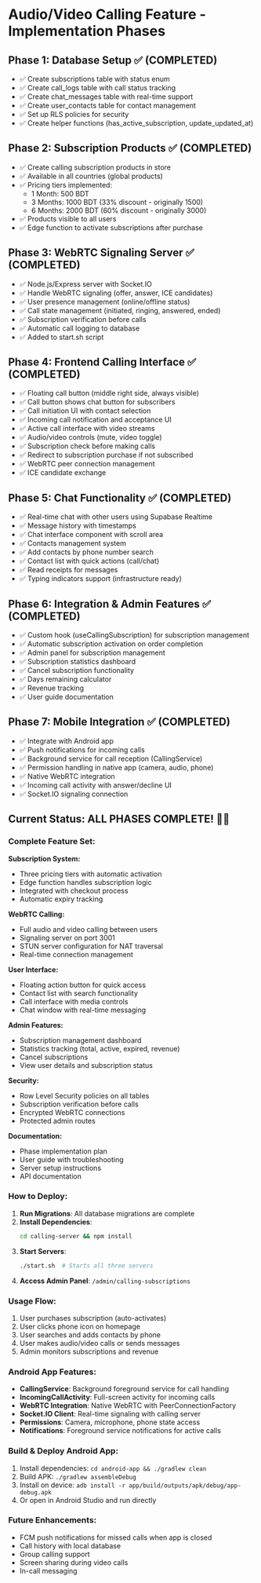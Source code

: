 # Audio/Video Calling Feature - Implementation Phases

## Phase 1: Database Setup ✅ (COMPLETED)
- ✅ Create subscriptions table with status enum
- ✅ Create call_logs table with call status tracking
- ✅ Create chat_messages table with real-time support
- ✅ Create user_contacts table for contact management
- ✅ Set up RLS policies for security
- ✅ Create helper functions (has_active_subscription, update_updated_at)

## Phase 2: Subscription Products ✅ (COMPLETED)
- ✅ Create calling subscription products in store
- ✅ Available in all countries (global products)
- ✅ Pricing tiers implemented:
  - 1 Month: 500 BDT
  - 3 Months: 1000 BDT (33% discount - originally 1500)
  - 6 Months: 2000 BDT (60% discount - originally 3000)
- ✅ Products visible to all users
- ✅ Edge function to activate subscriptions after purchase

## Phase 3: WebRTC Signaling Server ✅ (COMPLETED)
- ✅ Node.js/Express server with Socket.IO
- ✅ Handle WebRTC signaling (offer, answer, ICE candidates)
- ✅ User presence management (online/offline status)
- ✅ Call state management (initiated, ringing, answered, ended)
- ✅ Subscription verification before calls
- ✅ Automatic call logging to database
- ✅ Added to start.sh script

## Phase 4: Frontend Calling Interface ✅ (COMPLETED)
- ✅ Floating call button (middle right side, always visible)
- ✅ Call button shows chat button for subscribers
- ✅ Call initiation UI with contact selection
- ✅ Incoming call notification and acceptance UI
- ✅ Active call interface with video streams
- ✅ Audio/video controls (mute, video toggle)
- ✅ Subscription check before making calls
- ✅ Redirect to subscription purchase if not subscribed
- ✅ WebRTC peer connection management
- ✅ ICE candidate exchange

## Phase 5: Chat Functionality ✅ (COMPLETED)
- ✅ Real-time chat with other users using Supabase Realtime
- ✅ Message history with timestamps
- ✅ Chat interface component with scroll area
- ✅ Contacts management system
- ✅ Add contacts by phone number search
- ✅ Contact list with quick actions (call/chat)
- ✅ Read receipts for messages
- ✅ Typing indicators support (infrastructure ready)

## Phase 6: Integration & Admin Features ✅ (COMPLETED)
- ✅ Custom hook (useCallingSubscription) for subscription management
- ✅ Automatic subscription activation on order completion
- ✅ Admin panel for subscription management
- ✅ Subscription statistics dashboard
- ✅ Cancel subscription functionality
- ✅ Days remaining calculator
- ✅ Revenue tracking
- ✅ User guide documentation

## Phase 7: Mobile Integration ✅ (COMPLETED)
- ✅ Integrate with Android app
- ✅ Push notifications for incoming calls
- ✅ Background service for call reception (CallingService)
- ✅ Permission handling in native app (camera, audio, phone)
- ✅ Native WebRTC integration
- ✅ Incoming call activity with answer/decline UI
- ✅ Socket.IO signaling connection

## Current Status: ALL PHASES COMPLETE! 🎉🎊

### Complete Feature Set:

**Subscription System:**
- Three pricing tiers with automatic activation
- Edge function handles subscription logic
- Integrated with checkout process
- Automatic expiry tracking

**WebRTC Calling:**
- Full audio and video calling between users
- Signaling server on port 3001
- STUN server configuration for NAT traversal
- Real-time connection management

**User Interface:**
- Floating action button for quick access
- Contact list with search functionality
- Call interface with media controls
- Chat window with real-time messaging

**Admin Features:**
- Subscription management dashboard
- Statistics tracking (total, active, expired, revenue)
- Cancel subscriptions
- View user details and subscription status

**Security:**
- Row Level Security policies on all tables
- Subscription verification before calls
- Encrypted WebRTC connections
- Protected admin routes

**Documentation:**
- Phase implementation plan
- User guide with troubleshooting
- Server setup instructions
- API documentation

### How to Deploy:

1. **Run Migrations**: All database migrations are complete
2. **Install Dependencies**: 
   ```bash
   cd calling-server && npm install
   ```
3. **Start Servers**: 
   ```bash
   ./start.sh  # Starts all three servers
   ```
4. **Access Admin Panel**: `/admin/calling-subscriptions`

### Usage Flow:

1. User purchases subscription (auto-activates)
2. User clicks phone icon on homepage
3. User searches and adds contacts by phone
4. User makes audio/video calls or sends messages
5. Admin monitors subscriptions and revenue

### Android App Features:
- **CallingService**: Background foreground service for call handling
- **IncomingCallActivity**: Full-screen activity for incoming calls
- **WebRTC Integration**: Native WebRTC with PeerConnectionFactory
- **Socket.IO Client**: Real-time signaling with calling server
- **Permissions**: Camera, microphone, phone state access
- **Notifications**: Foreground service notifications for active calls

### Build & Deploy Android App:
1. Install dependencies: `cd android-app && ./gradlew clean`
2. Build APK: `./gradlew assembleDebug`
3. Install on device: `adb install -r app/build/outputs/apk/debug/app-debug.apk`
4. Or open in Android Studio and run directly

### Future Enhancements:
- FCM push notifications for missed calls when app is closed
- Call history with local database
- Group calling support
- Screen sharing during video calls
- In-call messaging
